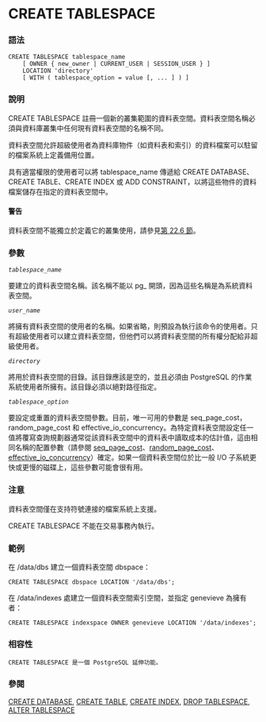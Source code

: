 # CREATE TABLESPACE

### 語法

```text
CREATE TABLESPACE tablespace_name
    [ OWNER { new_owner | CURRENT_USER | SESSION_USER } ]
    LOCATION 'directory'
    [ WITH ( tablespace_option = value [, ... ] ) ]
```

### 說明

CREATE TABLESPACE 註冊一個新的叢集範圍的資料表空間。資料表空間名稱必須與資料庫叢集中任何現有資料表空間的名稱不同。

資料表空間允許超級使用者為資料庫物件（如資料表和索引）的資料檔案可以駐留的檔案系統上定義備用位置。

具有適當權限的使用者可以將 tablespace\_name 傳遞給 CREATE DATABASE、CREATE TABLE、CREATE INDEX 或 ADD CONSTRAINT，以將這些物件的資料檔案儲存在指定的資料表空間中。

#### 警告

資料表空間不能獨立於定義它的叢集使用，請參見[第 22.6 節](../../server-administration/22.-managing-databases/22.6.-tablespaces.md)。

### 參數

_`tablespace_name`_

要建立的資料表空間名稱。該名稱不能以 pg\_ 開頭，因為這些名稱是為系統資料表空間。

_`user_name`_

將擁有資料表空間的使用者的名稱。如果省略，則預設為執行該命令的使用者。只有超級使用者可以建立資料表空間，但他們可以將資料表空間的所有權分配給非超級使用者。

_`directory`_

將用於資料表空間的目錄。該目錄應該是空的，並且必須由 PostgreSQL 的作業系統使用者所擁有。該目錄必須以絕對路徑指定。

_`tablespace_option`_

要設定或重置的資料表空間參數。目前，唯一可用的參數是 seq\_page\_cost，random\_page\_cost 和 effective\_io\_concurrency。為特定資料表空間設定任一值將覆寫查詢規劃器通常從該資料表空間中的資料表中讀取成本的估計值，這由相同名稱的配置參數（請參閱 [seq\_page\_cost](../../server-administration/server-configuration/19.7.-cha-xun-gui-hua.md#19-7-2-planner-cost-constants)、[random\_page\_cost](../../server-administration/server-configuration/19.7.-cha-xun-gui-hua.md#19-7-2-planner-cost-constants)、[effective\_io\_concurrency](../../server-administration/server-configuration/19.7.-cha-xun-gui-hua.md#19-7-2-planner-cost-constants)）確定。如果一個資料表空間位於比一般 I/O 子系統更快或更慢的磁碟上，這些參數可能會很有用。

### 注意

資料表空間僅在支持符號連接的檔案系統上支援。

CREATE TABLESPACE 不能在交易事務內執行。

### 範例

在 /data/dbs 建立一個資料表空間 dbspace：

```text
CREATE TABLESPACE dbspace LOCATION '/data/dbs';
```

在 /data/indexes 處建立一個資料表空間索引空間，並指定 genevieve 為擁有者：

```text
CREATE TABLESPACE indexspace OWNER genevieve LOCATION '/data/indexes';
```

### 相容性

`CREATE TABLESPACE 是一個 PostgreSQL 延伸功能。`

### 參閱

[CREATE DATABASE](create-database.md), [CREATE TABLE](create-table.md), [CREATE INDEX](create-index.md), [DROP TABLESPACE](drop-tablespace.md), [ALTER TABLESPACE](alter-tablespace.md)



